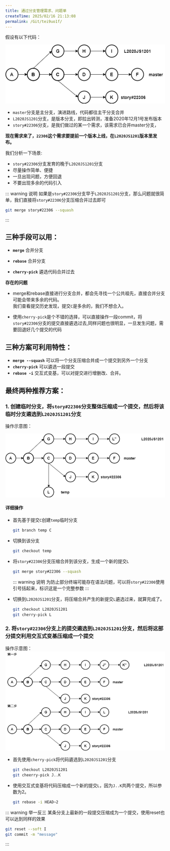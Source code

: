 ```yaml
---
title: 通过分支管理需求、问题单
createTime: 2025/02/16 21:13:08
permalink: /Git/tei9uo1f/
---
```


假设有以下代码：

![代码示意图](./assets/best_practices.png)

- `master`分支是主分支，演进路线，代码都往主干分支合并
- `L2020JS1201`分支，是版本分支，即拉出转测，准备2020年12月1号发布版本
- `story#22306`分支，是我们做过的某一个需求，该需求已合并master分支，

**现在需求来了，`22306`这个需求要提前一个版本上线，在`L2020JS1201`版本里发布。**

我们分析一下场景:

- `story#22306`分支发育的晚于`L2020JS1201`分支
- 尽量操作简单、便捷
- 一旦出现问题，方便回退
- 不要出现多余的代码引入

::: warning 说明
如果是`story#22306`分支早于`L2020JS1201`分支，那么问题就很简单，我们直接将`story#22306`分支压缩合并过去即可

```bash
git merge story#22306 --squash
```

:::

## 三种手段可以用：

- **`merge`** 合并分支

- **`rebase`** 合并分支

- **`cherry-pick`** 遴选代码合并过去

**存在的问题**

- merge和rebase直接进行分支合并，都会先寻找一个公共祖先，直接合并分支可能会带来多余的代码。  
  我们查看提交历史发现，提交`C`是多余的，我们不想合入。

- 使用`cherry-pick`是个不错的选择，可以直接操作一段commit，将`story#22306`分支的提交直接遴选过去,同样问题也很明显，一旦发生问题，需要回退好几个提交的代码

## 三种方案可利用特性：

- **`merge --squash`** 可以将一个分支压缩合并成一个提交到另外一个分支
- **`cherry-pick`** 可以遴选一段提交
- **`rebase -i`** 交互式变基，可以对提交进行增删改、合并。

## 最终两种推荐方案：

### 1. 创建临时分支，将`story#22306`分支整体压缩成一个提交，然后将该临时分支遴选到`L2020JS1201`分支

操作示意图：

![代码示意图](./assets/best_practices1.png)

#### 详细操作

- 首先基于提交`C`创建`temp`临时分支
  
  ```bash
  git branch temp C
  ```

- 切换到该分支
  
  ```bash
  git checkout temp
  ```

- 将`story#22306`分支压缩合并到该分支，生成一个新的提交`L`  
  
  ```bash
  git merge story#22306 --squash 
  ```
  
  ::: warning 说明
  为防止部分终端可能存在语法问题，可以将`story#22306`使用引号括起来，标识这是一个完整参数
  :::

- 切换到`L2020JS1201`分支，将压缩合并产生的新提交`L`遴选过来，就算完成了。
  
  ```bash
  git checkout L2020JS1201
  git cherry-pick L 
  ```

### 2. 将`story#22306`分支上的提交遴选到`L2020JS1201`分支，然后将这部分提交利用交互式变基压缩成一个提交

操作示意图：
![代码示意图](./assets/best_practices2.png)

- 首先使用`cherry-pick`将代码遴选到`L2020JS1201`分支
  
  ```bash
  git checkout L2020JS1201
  git cheerry-pick J..K
  ```

- 使用交互式变基将代码压缩成一个新的提交`L`，因为`J..K`共两个提交，所以参数为2。
  
  ```bash
  git rebase -i HEAD~2
  ```

::: warning 举一反三
某条分支上最新的一段提交压缩成为一个提交，使用reset也可以达到同样的效果

```bash
git reset --soft I
git commit -m "message"
```

:::

